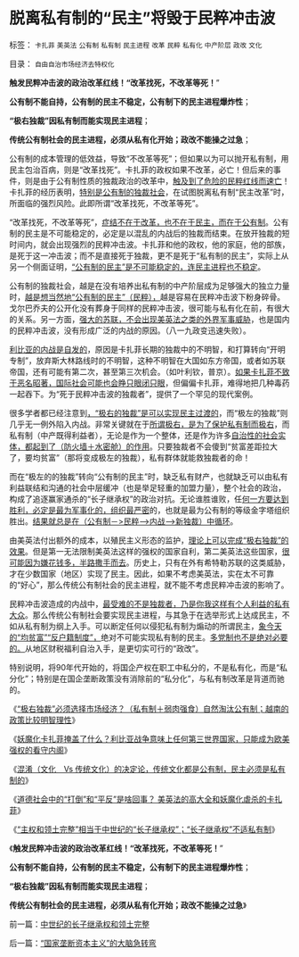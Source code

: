 # 脱离私有制的“民主”将毁于民粹冲击波

标签： `卡扎菲` `美英法` `公有制` `私有制` `民主进程` `改革` `民粹` `私有化` `中产阶层` `政改` `文化` 

目录： `自由自治市场经济去特权化`

**触发民粹冲击波的政治改革红线！“改革找死，不改革等死！**”

**公有制不能自持，公有制的民主不稳定，公有制下的民主进程爆炸性**；

**“极右独裁”因私有制而能实现民主进程**；

**传统公有制社会的民主进程，必须从私有化开始；政改不能操之过急**；



公有制的成本管理的低效益，导致“不改革等死”；但如果以为可以抛开私有制，用民主包治百病，则是“改革找死”。卡扎菲的政权如果不改革，必亡！但后来的事件，则是由于公有制性质的独裁政治的改革中，[触及到了危险的民粹红线而速亡](../../../2011/1/30/如何面对言论开放的危险过渡期和临界红线？.md)！卡扎菲的经历表明，[特别是公有制的独裁社会](../../../2011/10/29/混淆（文化　Vs&nbsp;传统文化）的决定论，掩盖了（私有制＝民主）.md)，在试图脱离私有制“民主改革”时，所面临的强烈风险。此即所谓“改革找死，不改革等死”。

“改革找死，不改革等死”，[症结不在于改革，也不在于民主，而在于公有制](../../../2011/10/9/腐败就是公有制，高利贷一个巴掌拍不响.md)。公有制的民主是不可能稳定的，必定是以混乱的内战后的独裁而结束。在放开独裁的短时间内，就会出现强烈的民粹冲击波。卡扎菲和他的政权，他的家庭，他的部族，是死于这一冲击波；而不是直接死于独裁，更不是死于“私有制的民主”，实际上从另一个侧面证明，[“公有制的民主”是不可能稳定的，连民主进程也不稳定](../../../2011/10/26/私有制是识别民主的唯一根据.md)。

公有制的独裁社会，越是在没有培养出私有制的中产阶层成为足够强大的独立力量时，[越是想当然地“公有制的民主”（民粹），](../../../2011/5/16/公有制“防民之富甚于防川”.md)越是容易在民粹冲击波下粉身碎骨。戈尔巴乔夫的公开化没有葬身于同样的民粹冲击波，很可能与私有化在前，有很大的关系。另一方面，[强大的苏联，不会出现美英法之类的外界军事威胁](http://blog.sina.com.cn/s/blog_5563a64d0102duqu.html)，也是国内的民粹冲击波，没有形成广泛的内战的原因。（八一九政变迅速失败）。

[利比亚的内战是自发的](../../../2011/4/30/穆巴拉克可能是埃及最伟大的人.md)，原因是卡扎菲长期的独裁中的不明智，和打算转向“开明专制”，放弃斯大林路线时的不明智，这种不明智在大国如东方帝国，或者如苏联帝国，还有可能有第二次，甚至第三次机会。（如叶利钦，普京）。[如果卡扎菲不致于恶名昭著，国际社会可能也会睁只眼闭只眼](../../../2011/4/6/为什么卡扎菲极权被认为低合法性.md)，但偏偏卡扎菲，难得地把几种毒药一起吞下。为“死于民粹冲击波的独裁者”，提供了一个罕见的现代案例。

很多学者都已经注意到[，“极右的独裁”是可以实现民主过渡的](../../../2011/10/28/“极右独裁”必须选择私有制；越南政策更明智理性.md)，而“极左的独裁”则几乎无一例外陷入内战。非常关键就在于[所谓极右，是为了保护私有制而极右](../../../2011/10/25/独裁是民粹的终结者，为什么有“极右的独裁”.md)，而私有制（中产既得利益者），无论是作为一个整体，还是作为许多[自治性的社会实体，都起到了（防火墙＋水密舱）的作用](../../../2010/5/18/中央集权与死亡循环不可分割.md)。只要独裁者不会傻到“贫富差距拉大了，要均贫富”（那将变成极左的独裁），私有群体就能救独裁者的命！

而在“极左的的独裁”转向“公有制的民主”时，缺乏私有财产，也就缺乏可以由私有利益联结和沟通的社会中层缓冲（也是举足轻重的加盟力量），整个社会的政治，构成了追逐赢家通杀的“长子继承权”的政治对抗。无论谁胜谁败，任[何一方要达到胜利，必定是最为军事化的，组织最严密](../../../2011/5/3/内战将与“小政府进程”背道而驰.md)的，也就是最为公有制的等级金字塔组织胜出。[结果就总是在（公有制－>民粹—>内战——>新独裁）中循环](../../../2011/3/11/光荣革命的敌人和治乱循环.md)。

由美英法付出额外的成本，以殖民主义形态的监护，[理论上可以完成“极右独裁”的效果](../../../2011/10/25/民主进程中有一个“独裁”对抗多数人暴政的过程.md)。但是第一无法限制美英法这样的强权的国家自利，第二美英法这些国家，[很可能因为嫌花钱多，半路撒手而去](http://blog.sina.com.cn/s/blog_5563a64d0102duqu.html)。历史上，只有在外有希特勒苏联的这类威胁，才在少数国家（地区）实现了民主。因此，如果不考虑美英法，实在太不可靠的“好心”，那么传统公有制社会的民主进程，就不能不考虑民粹冲击波的影响了。

民粹冲击波造成的内战中，[最受难的不是独裁者，乃是你我这样有个人利益的私有大众](../../../2010/12/6/社会的崩溃都是“中产阶级的崩溃”直到人吃人！.md)。那么传统公有制社会要实现民主进程，与其急于在选举形式上达成民主，不如从私有制为纲上入手。可以断定任何以侵犯私有制为煽动的所谓民主，[象今天的“均贫富”“反户籍制度”，](../../../2010/3/6/为户籍制度正名，是民主启蒙的关键一环.md)绝对不可能实现私有制的民主。[多党制也不是绝对必要的。](../../../2009/3/1/为什么不能一步到位全国直选？不能一步多党制？.md)从地区财税福利自治入手，是更切实可行的“政改”。



特别说明，将90年代开始的，将国企产权在职工中私分的，不是私有化，而是“私分化”；特别是在国企垄断政策没有消除前的“私分化”，与私有制改革是背道而驰的。



《[“极右独裁”必须选择市场经济？（私有制＋弱肉强食）自然淘汰公有制；越南的政策比较明智理性](../../../2011/10/28/“极右独裁”必须选择私有制；越南政策更明智理性.md)》

《[妖魔化卡扎菲掩盖了什么？利比亚战争意味上任何第三世界国家，只能成为欧美强权的看守内阁](http://blog.sina.com.cn/s/blog_5563a64d0102duqu.html)》

《[混淆（文化　Vs 传统文化）的决定论，传统文化都是公有制，民主必须是私有制的](../../../2011/10/29/混淆（文化　Vs&nbsp;传统文化）的决定论，掩盖了（私有制＝民主）.md)》

《[道德社会中的“打倒”和“平反”是啥回事？
美英法的高大全和妖魔化虐杀的卡扎菲](../../../2011/10/29/道德社会中的“打倒”和“平反”是啥回事？.md)》

《[“主权和领土完整”相当于中世纪的“长子继承权”；“长子继承权”不适私有制](../../../2011/10/30/中世纪的长子继承权和领土完整.md)》

《**触发民粹冲击波的政治改革红线！“改革找死，不改革等死！**”

**公有制不能自持，公有制的民主不稳定，公有制下的民主进程爆炸性**；

**“极右独裁”因私有制而能实现民主进程**；

**传统公有制社会的民主进程，必须从私有化开始；政改不能操之过急**》

前一篇：[中世纪的长子继承权和领土完整](../../../2011/10/30/中世纪的长子继承权和领土完整.md)

后一篇：[“国家垄断资本主义”的大脑急转弯](../../../2011/10/30/“国家垄断资本主义”的大脑急转弯.md)